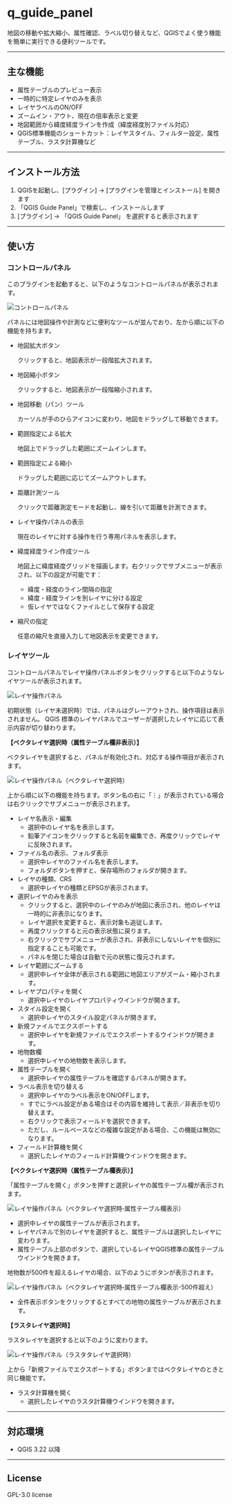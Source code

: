# q_guide_panel
地図の移動や拡大縮小、属性確認、ラベル切り替えなど、QGISでよく使う機能を簡単に実行できる便利ツールです。

---

## 主な機能
 
- 属性テーブルのプレビュー表示
- 一時的に特定レイヤのみを表示
- レイヤラベルのON/OFF  
- ズームイン・アウト、現在の倍率表示と変更  
- 地図範囲から緯度経度ラインを作成（緯度経度別ファイル対応）  
- QGIS標準機能のショートカット：レイヤスタイル、フィルター設定、属性テーブル、ラスタ計算機など

---

## インストール方法

1. QGISを起動し、[プラグイン] → [プラグインを管理とインストール] を開きます  
2. 「QGIS Guide Panel」で検索し、インストールします  
3. [プラグイン] → 「QGIS Guide Panel」 を選択すると表示されます

---

## 使い方

### コントロールパネル

このプラグインを起動すると、以下のようなコントロールパネルが表示されます。

![コントロールパネル](./docs/images/ja/control_panel.png)

パネルには地図操作や計測などに便利なツールが並んでおり、左から順に以下の機能を持ちます。

- 地図拡大ボタン
    
    クリックすると、地図表示が一段階拡大されます。
    
- 地図縮小ボタン
    
    クリックすると、地図表示が一段階縮小されます。
    
- 地図移動（パン）ツール
    
    カーソルが手のひらアイコンに変わり、地図をドラッグして移動できます。
    
- 範囲指定による拡大
    
    地図上でドラッグした範囲にズームインします。
    
- 範囲指定による縮小
    
    ドラッグした範囲に応じてズームアウトします。
    
- 距離計測ツール
    
    クリックで距離測定モードを起動し、線を引いて距離を計測できます。
    
- レイヤ操作パネルの表示
    
    現在のレイヤに対する操作を行う専用パネルを表示します。
    
- 緯度経度ライン作成ツール
    
    地図上に緯度経度グリッドを描画します。右クリックでサブメニューが表示され、以下の設定が可能です：
    
    - 緯度・経度のライン間隔の指定
    - 緯度・経度ラインを別レイヤに分ける設定
    - 仮レイヤではなくファイルとして保存する設定
- 縮尺の指定
    
    任意の縮尺を直接入力して地図表示を変更できます。
    

### レイヤツール

コントロールパネルでレイヤ操作パネルボタンをクリックすると以下のようなレイヤツールが表示されます。

![レイヤ操作パネル](./docs/images/ja/layer_panel.png)


初期状態（レイヤ未選択時）では、パネルはグレーアウトされ、操作項目は表示されません。
QGIS 標準のレイヤパネルでユーザーが選択したレイヤに応じて表示内容が切り替わります。

**【ベクタレイヤ選択時（属性テーブル欄非表示）】**

ベクタレイヤを選択すると、パネルが有効化され、対応する操作項目が表示されます。

![レイヤ操作パネル（ベクタレイヤ選択時）](./docs/images/ja/layer_panel_vector.png)

上から順に以下の機能を持ちます。ボタン名の右に「⋮」が表示されている場合は右クリックでサブメニューが表示されます。

- レイヤ名表示・編集
    - 選択中のレイヤ名を表示します。
    - 鉛筆アイコンをクリックすると名前を編集でき、再度クリックでレイヤに反映されます。
- ファイル名の表示、フォルダ表示
    - 選択中レイヤのファイル名を表示します。
    - フォルダボタンを押すと、保存場所のフォルダが開きます。
- レイヤの種類、CRS
    - 選択中レイヤの種類とEPSGが表示されます。
- 選択レイヤのみを表示
    - クリックすると、選択中のレイヤのみが地図に表示され、他のレイヤは一時的に非表示になります。
    - レイヤ選択を変更すると、表示対象も追従します。
    - 再度クリックすると元の表示状態に戻ります。
    - 右クリックでサブメニューが表示され、非表示にしないレイヤを個別に指定することも可能です。
    - パネルを閉じた場合は自動で元の状態に復元されます。
- レイヤ範囲にズームする
    - 選択中レイヤ全体が表示される範囲に地図エリアがズーム・縮小されます。
- レイヤプロパティを開く
    - 選択中レイヤのレイヤプロパティウインドウが開きます。
- スタイル設定を開く
    - 選択中レイヤのスタイル設定パネルが開きます。
- 新規ファイルでエクスポートする
    - 選択中レイヤを新規ファイルでエクスポートするウインドウが開きます。
- 地物数欄
    - 選択中レイヤの地物数を表示します。
- 属性テーブルを開く
    - 選択中レイヤの属性テーブルを確認するパネルが開きます。
- ラベル表示を切り替える
    - 選択中レイヤのラベル表示をON/OFFします。
    - すでにラベル設定がある場合はその内容を維持して表示／非表示を切り替えます。
    - 右クリックで表示フィールドを選択できます。
    - ただし、ルールベースなどの複雑な設定がある場合、この機能は無効になります。
- フィールド計算機を開く
    - 選択したレイヤのフィールド計算機ウインドウを開きます。

**【ベクタレイヤ選択時（属性テーブル欄表示）】**

「属性テーブルを開く」ボタンを押すと選択レイヤの属性テーブル欄が表示されます。

![レイヤ操作パネル（ベクタレイヤ選択時‐属性テーブル欄表示）](./docs/images/ja/layer_panel_vector_attrtable.png)

- 選択中レイヤの属性テーブルが表示されます。
- レイヤパネルで別のレイヤを選択すると、属性テーブルは選択したレイヤに変わります。
- 属性テーブル上部のボタンで、選択しているレイヤQGIS標準の属性テーブルウインドウを開きます。

地物数が500件を超えるレイヤの場合、以下のようにボタンが表示されます。

![レイヤ操作パネル（ベクタレイヤ選択時‐属性テーブル欄表示-500件超え）](./docs/images/ja/layer_panel_vector_attrtable_over_500.png)

- 全件表示ボタンをクリックするとすべての地物の属性テーブルが表示されます。

**【ラスタレイヤ選択時】**

ラスタレイヤを選択すると以下のように変わります。

![レイヤ操作パネル（ラスタタレイヤ選択時）](./docs/images/ja/layer_panel_raster.png)

上から「新規ファイルでエクスポートする」ボタンまではベクタレイヤのときと同じ機能です。

- ラスタ計算機を開く
    - 選択したレイヤのラスタ計算機ウインドウを開きます。

---

## 対応環境

- QGIS 3.22 以降

---

## License

GPL-3.0 license
